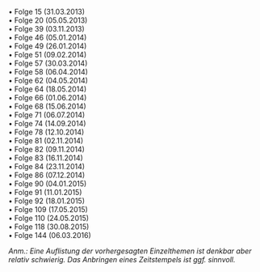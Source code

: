• Folge 15 (31.03.2013)  
• Folge 20 (05.05.2013)  
• Folge 39 (03.11.2013)  
• Folge 46 (05.01.2014)  
• Folge 49 (26.01.2014)  
• Folge 51 (09.02.2014)  
• Folge 57 (30.03.2014)  
• Folge 58 (06.04.2014)  
• Folge 62 (04.05.2014)  
• Folge 64 (18.05.2014)  
• Folge 66 (01.06.2014)  
• Folge 68 (15.06.2014)  
• Folge 71 (06.07.2014)  
• Folge 74 (14.09.2014)  
• Folge 78 (12.10.2014)  
• Folge 81 (02.11.2014)  
• Folge 82 (09.11.2014)  
• Folge 83 (16.11.2014)  
• Folge 84 (23.11.2014)  
• Folge 86 (07.12.2014)  
• Folge 90 (04.01.2015)  
• Folge 91 (11.01.2015)  
• Folge 92 (18.01.2015)  
• Folge 109 (17.05.2015)  
• Folge 110 (24.05.2015)  
• Folge 118 (30.08.2015)  
• Folge 144 (06.03.2016)  

*Anm.: Eine Auflistung der vorhergesagten Einzelthemen ist denkbar aber relativ schwierig. Das Anbringen eines Zeitstempels ist ggf. sinnvoll.*
